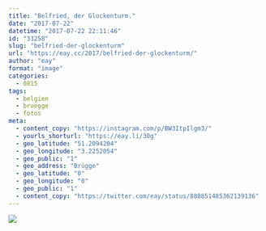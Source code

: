 ```yaml
---
title: "Belfried, der Glockenturm."
date: "2017-07-22"
datetime: "2017-07-22 22:11:46"
id: "33258"
slug: "belfried-der-glockenturm"
url: "https://eay.cc/2017/belfried-der-glockenturm/"
author: "eay"
format: "image"
categories:
  - 0815
tags:
  - belgien
  - bruegge
  - fotos
meta:
  - content_copy: "https://instagram.com/p/BW3ItpIlgm3/"
  - yourls_shorturl: "https://eay.li/30g"
  - geo_latitude: "51.2094204"
  - geo_longitude: "3.2252054"
  - geo_public: "1"
  - geo_address: "Brügge"
  - geo_latitude: "0"
  - geo_longitude: "0"
  - geo_public: "1"
  - content_copy: "https://twitter.com/eay/status/888851485362139136"
---
```


![](https://eay.cc/uploads/2017/belfried.jpeg)

